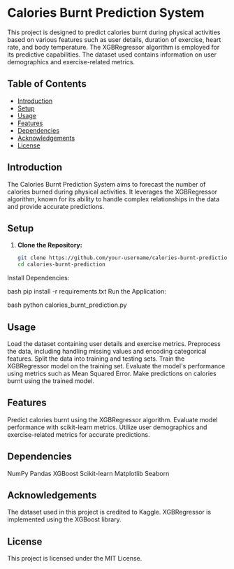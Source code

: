 # Calories Burnt Prediction System

This project is designed to predict calories burnt during physical activities based on various features such as user details, duration of exercise, heart rate, and body temperature. The XGBRegressor algorithm is employed for its predictive capabilities. The dataset used contains information on user demographics and exercise-related metrics.

## Table of Contents

- [Introduction](#introduction)
- [Setup](#setup)
- [Usage](#usage)
- [Features](#features)
- [Dependencies](#dependencies)
- [Acknowledgements](#acknowledgements)
- [License](#license)

## Introduction

The Calories Burnt Prediction System aims to forecast the number of calories burned during physical activities. It leverages the XGBRegressor algorithm, known for its ability to handle complex relationships in the data and provide accurate predictions.

## Setup

1. **Clone the Repository:**
   ```bash
   git clone https://github.com/your-username/calories-burnt-prediction.git
   cd calories-burnt-prediction
Install Dependencies:

bash
pip install -r requirements.txt
Run the Application:

bash
python calories_burnt_prediction.py

## Usage
Load the dataset containing user details and exercise metrics.
Preprocess the data, including handling missing values and encoding categorical features.
Split the data into training and testing sets.
Train the XGBRegressor model on the training set.
Evaluate the model's performance using metrics such as Mean Squared Error.
Make predictions on calories burnt using the trained model.

## Features
Predict calories burnt using the XGBRegressor algorithm.
Evaluate model performance with scikit-learn metrics.
Utilize user demographics and exercise-related metrics for accurate predictions.

## Dependencies
NumPy
Pandas
XGBoost
Scikit-learn
Matplotlib
Seaborn

## Acknowledgements
The dataset used in this project is credited to Kaggle.
XGBRegressor is implemented using the XGBoost library.

## License
This project is licensed under the MIT License.
